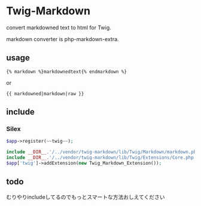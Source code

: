 # Twig-Markdown

convert markdowned text to html for Twig.

markdown converter is php-markdown-extra.

## usage

`{% markdown %}markdownedtext{% endmarkdown %}`

or

`{{ markdowned|markdown|raw }}`

## include

### Silex

```php
$app->register(~~twig~~);

include __DIR__.'/../vendor/twig-markdown/lib/Twig/Markdown/markdown.php';
include __DIR__.'/../vendor/twig-markdown/lib/Twig/Extensions/Core.php';
$app['twig']->addExtension(new Twig_Markdown_Extension());
```

## todo

むりやりincludeしてるのでもっとスマートな方法おしえてください
